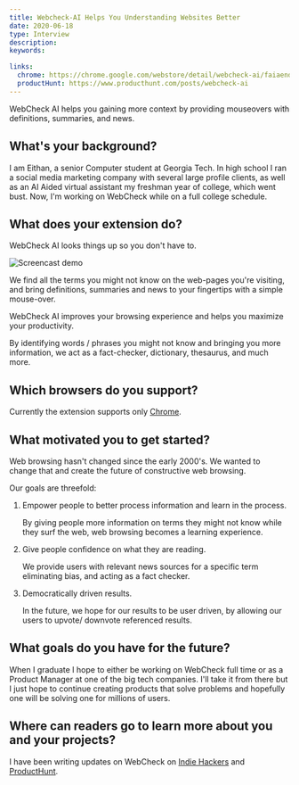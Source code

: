 ```yaml
---
title: Webcheck-AI Helps You Understanding Websites Better
date: 2020-06-18
type: Interview
description:
keywords:

links:
  chrome: https://chrome.google.com/webstore/detail/webcheck-ai/faiaendcmomnolaeadadkanohcmcnaip
  productHunt: https://www.producthunt.com/posts/webcheck-ai
---
```


WebCheck AI helps you gaining more context by providing mouseovers with definitions, summaries, and news.

<!--more-->


What's your background?
-----------------------

I am Eithan, a senior Computer student at Georgia Tech. In high school I ran a social media marketing company with several large profile clients, as well as an AI Aided virtual assistant my freshman year of college, which went bust. Now, I'm working on WebCheck while on a full college schedule.


What does your extension do?
----------------------------

WebCheck AI looks things up so you don't have to.

![Screencast demo](/images/WebCheck-AI/demo.gif)

We find all the terms you might not know on the web-pages you're visiting, and bring definitions, summaries and news to your fingertips with a simple mouse-over.

WebCheck AI improves your browsing experience and helps you maximize your productivity.

By identifying words / phrases you might not know and bringing you more information, we act as a fact-checker, dictionary, thesaurus, and much more.


Which browsers do you support?
------------------------------

Currently the extension supports only [Chrome](https://chrome.google.com/webstore/detail/webcheck-ai/faiaendcmomnolaeadadkanohcmcnaip).


What motivated you to get started?
----------------------------------

Web browsing hasn't changed since the early 2000's. We wanted to change that and create the future of constructive web browsing.

Our goals are threefold:

1. Empower people to better process information and learn in the process.

   By giving people more information on terms they might not know while they surf the web, web browsing becomes a learning experience.

2. Give people confidence on what they are reading.

   We provide users with relevant news sources for a specific term eliminating bias, and acting as a fact checker.

3. Democratically driven results.

   In the future, we hope for our results to be user driven, by allowing our users to upvote/ downvote referenced results.


What goals do you have for the future?
--------------------------------------

When I graduate I hope to either be working on WebCheck full time or as a Product Manager at one of the big tech companies. I'll take it from there but I just hope to continue creating products that solve problems and hopefully one will be solving one for millions of users.


Where can readers go to learn more about you and your projects?
---------------------------------------------------------------

I have been writing updates on WebCheck on [Indie Hackers](https://www.indiehackers.com/eithan98) and [ProductHunt](https://www.producthunt.com/posts/webcheck-ai).
